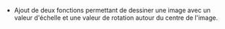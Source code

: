 - Ajout de deux fonctions permettant de dessiner une image avec un valeur d'échelle et une valeur de rotation autour du centre de l'image.
